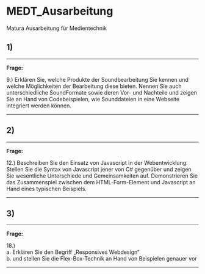 # MEDT_Ausarbeitung
Matura Ausarbeitung für Medientechnik

##  1) 

---
**Frage:**

9.)
Erklären Sie, welche Produkte der Soundbearbeitung Sie kennen und welche
Möglichkeiten der Bearbeitung diese bieten. Nennen Sie auch unterschiedliche SoundFormate sowie deren Vor- und Nachteile und zeigen Sie an Hand von Codebeispielen,
wie Sounddateien in eine Webseite integriert werden können.

---

## 2)

---
**Frage:**

12.)
Beschreiben Sie den Einsatz von Javascript in der Webentwicklung. Stellen Sie die
Syntax von Javascript jener von C# gegenüber und zeigen Sie wesentliche
Unterschiede und Gemeinsamkeiten auf. Demonstrieren Sie das Zusammenspiel
zwischen dem HTML-Form-Element und Javascript an Hand eines typischen Beispiels.

---

## 3)

---
**Frage:**

18.)\
a. Erklären Sie den Begriff „Responsives Webdesign“\
b. und stellen Sie die Flex-Box-Technik an Hand von Beispielen genauer vor

---
